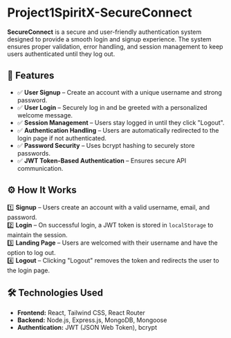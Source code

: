 # Project1SpiritX-SecureConnect

**SecureConnect** is a secure and user-friendly authentication system designed to provide a smooth login and signup experience. The system ensures proper validation, error handling, and session management to keep users authenticated until they log out.

## 🌟 Features
- ✅ **User Signup** – Create an account with a unique username and strong password.
- ✅ **User Login** – Securely log in and be greeted with a personalized welcome message.
- ✅ **Session Management** – Users stay logged in until they click "Logout".
- ✅ **Authentication Handling** – Users are automatically redirected to the login page if not authenticated.
- ✅ **Password Security** – Uses bcrypt hashing to securely store passwords.
- ✅ **JWT Token-Based Authentication** – Ensures secure API communication.

## ⚙️ How It Works
1️⃣ **Signup** – Users create an account with a valid username, email, and password.  
2️⃣ **Login** – On successful login, a JWT token is stored in `localStorage` to maintain the session.  
3️⃣ **Landing Page** – Users are welcomed with their username and have the option to log out.  
4️⃣ **Logout** – Clicking "Logout" removes the token and redirects the user to the login page.

## 🛠 Technologies Used
- **Frontend:** React, Tailwind CSS, React Router
- **Backend:** Node.js, Express.js, MongoDB, Mongoose
- **Authentication:** JWT (JSON Web Token), bcrypt
